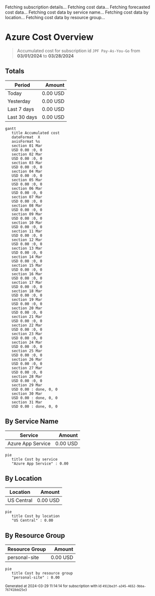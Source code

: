 Fetching subscription details...
Fetching cost data...
Fetching forecasted cost data...
Fetching cost data by service name...
Fetching cost data by location...
Fetching cost data by resource group...
# Azure Cost Overview

> Accumulated cost for subscription id `JPF Pay-As-You-Go` from **03/01/2024** to **03/28/2024**

## Totals

|Period|Amount|
|---|---:|
|Today|0.00 USD|
|Yesterday|0.00 USD|
|Last 7 days|0.00 USD|
|Last 30 days|0.00 USD|

```mermaid
gantt
   title Accumulated cost
   dateFormat  X
   axisFormat %s
   section 01 Mar
   USD 0.00 :0, 0
   section 02 Mar
   USD 0.00 :0, 0
   section 03 Mar
   USD 0.00 :0, 0
   section 04 Mar
   USD 0.00 :0, 0
   section 05 Mar
   USD 0.00 :0, 0
   section 06 Mar
   USD 0.00 :0, 0
   section 07 Mar
   USD 0.00 :0, 0
   section 08 Mar
   USD 0.00 :0, 0
   section 09 Mar
   USD 0.00 :0, 0
   section 10 Mar
   USD 0.00 :0, 0
   section 11 Mar
   USD 0.00 :0, 0
   section 12 Mar
   USD 0.00 :0, 0
   section 13 Mar
   USD 0.00 :0, 0
   section 14 Mar
   USD 0.00 :0, 0
   section 15 Mar
   USD 0.00 :0, 0
   section 16 Mar
   USD 0.00 :0, 0
   section 17 Mar
   USD 0.00 :0, 0
   section 18 Mar
   USD 0.00 :0, 0
   section 19 Mar
   USD 0.00 :0, 0
   section 20 Mar
   USD 0.00 :0, 0
   section 21 Mar
   USD 0.00 :0, 0
   section 22 Mar
   USD 0.00 :0, 0
   section 23 Mar
   USD 0.00 :0, 0
   section 24 Mar
   USD 0.00 :0, 0
   section 25 Mar
   USD 0.00 :0, 0
   section 26 Mar
   USD 0.00 :0, 0
   section 27 Mar
   USD 0.00 :0, 0
   section 28 Mar
   USD 0.00 :0, 0
   section 29 Mar
   USD 0.00 : done, 0, 0
   section 30 Mar
   USD 0.00 : done, 0, 0
   section 31 Mar
   USD 0.00 : done, 0, 0
```

## By Service Name

|Service|Amount|
|---|---:|
|Azure App Service|0.00 USD|

```mermaid
pie
   title Cost by service
   "Azure App Service" : 0.00
```

## By Location

|Location|Amount|
|---|---:|
|US Central|0.00 USD|

```mermaid
pie
   title Cost by location
   "US Central" : 0.00
```

## By Resource Group

|Resource Group|Amount|
|---|---:|
|personal-site|0.00 USD|

```mermaid
pie
   title Cost by resource group
   "personal-site" : 0.00
```

<sup>Generated at 2024-03-29 11:14:14 for subscription with id `4913be3f-a345-4652-9bba-767418dd25e3`</sup>
